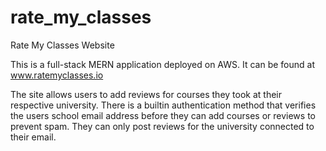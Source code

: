 # rate_my_classes
Rate My Classes Website

This is a full-stack MERN application deployed on AWS. It can be found at www.ratemyclasses.io

The site allows users to add reviews for courses they took at their respective university. There is a builtin authentication method that verifies the users school email address before they can add courses or reviews to prevent spam. They can only post reviews for the university connected to their email.


